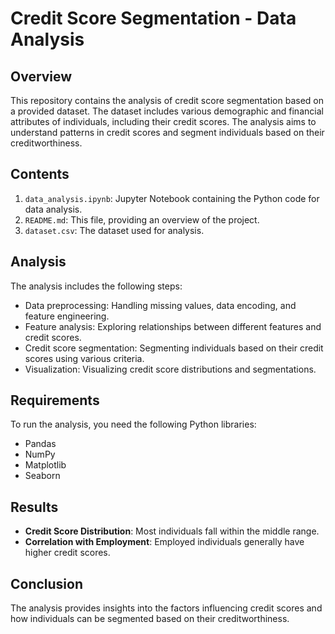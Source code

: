 # Credit Score Segmentation - Data Analysis

## Overview
This repository contains the analysis of credit score segmentation based on a provided dataset. The dataset includes various demographic and financial attributes of individuals, including their credit scores. The analysis aims to understand patterns in credit scores and segment individuals based on their creditworthiness.

## Contents
1. `data_analysis.ipynb`: Jupyter Notebook containing the Python code for data analysis.
2. `README.md`: This file, providing an overview of the project.
3. `dataset.csv`: The dataset used for analysis.

## Analysis
The analysis includes the following steps:
- Data preprocessing: Handling missing values, data encoding, and feature engineering.
- Feature analysis: Exploring relationships between different features and credit scores.
- Credit score segmentation: Segmenting individuals based on their credit scores using various criteria.
- Visualization: Visualizing credit score distributions and segmentations.

## Requirements
To run the analysis, you need the following Python libraries:
- Pandas
- NumPy
- Matplotlib
- Seaborn

## Results
- **Credit Score Distribution**: Most individuals fall within the middle range.
- **Correlation with Employment**: Employed individuals generally have higher credit scores.

## Conclusion
The analysis provides insights into the factors influencing credit scores and how individuals can be segmented based on their creditworthiness.

